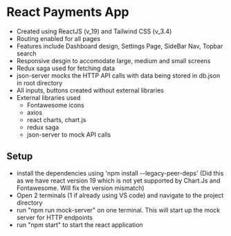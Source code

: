 # React Payments App

 - Created using ReactJS (v_19) and Tailwind CSS (v_3.4)
 - Routing enabled for all pages
 - Features include Dashboard design, Settings Page, SideBar Nav, Topbar search
 - Responsive desgin to accomodate large, medium and small screens
 - Redux saga used for fetching data
 - json-server mocks the HTTP API calls with data being stored in db.json in root directory
 - All inputs, buttons created without external libraries
 - External libraries used
    - Fontawesome icons
    - axios
    - react charts, chart.js
    - redux saga
    - json-server to mock API calls

## Setup
 
 - install the dependencies using 'npm install --legacy-peer-deps' (Did this as we have react version 19 which is not yet supported by Chart.Js and Fontawesome. Will fix the version mismatch)
 - Open 2 terminals (1 if already using VS code) and navigate to the project directory
 - run "npm run mock-server" on one terminal. This will start up the mock server for HTTP endpoints
 - run "npm start" to start the react application